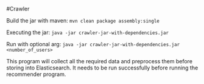 #Crawler

Build the jar with maven: `mvn clean package assembly:single`

Executing the jar: `java -jar crawler-jar-with-dependencies.jar`

Run with optional arg: `java -jar crawler-jar-with-dependencies.jar <number_of_users>`

This program will collect all the required data and preprocess them before storing into Elasticsearch. 
It needs to be run successfully before running the recommender program.